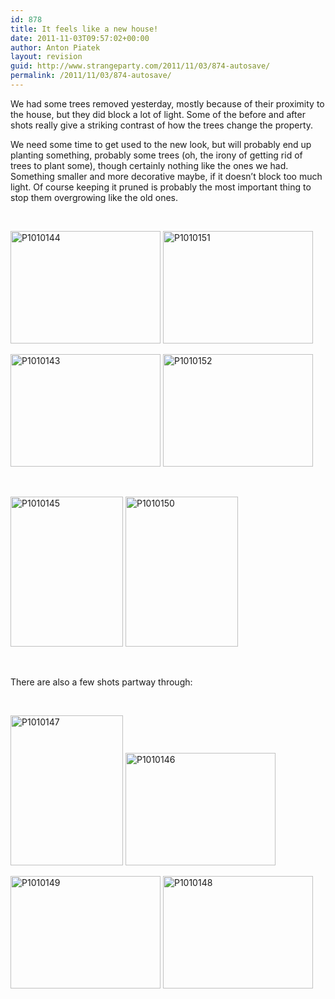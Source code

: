 ```yaml
---
id: 878
title: It feels like a new house!
date: 2011-11-03T09:57:02+00:00
author: Anton Piatek
layout: revision
guid: http://www.strangeparty.com/2011/11/03/874-autosave/
permalink: /2011/11/03/874-autosave/
---
```

We had some trees removed yesterday, mostly because of their proximity to the house, but they did block a lot of light. Some of the before and after shots really give a striking contrast of how the trees change the property.

We need some time to get used to the new look, but will probably end up planting something, probably some trees (oh, the irony of getting rid of trees to plant some), though certainly nothing like the ones we had. Something smaller and more decorative maybe, if it doesn&#8217;t block too much light. Of course keeping it pruned is probably the most important thing to stop them overgrowing like the old ones.

&nbsp;

[<img src="http://farm7.static.flickr.com/6233/6308790028_f9a14391ec_m.jpg" alt="P1010144" width="240" height="180" border="0" />](http://farm7.static.flickr.com/6233/6308790028_f9a14391ec_b.jpg "P1010144") [<img src="http://farm7.static.flickr.com/6219/6308791736_6554e52d79_m.jpg" alt="P1010151" width="240" height="180" border="0" />](http://farm7.static.flickr.com/6219/6308791736_6554e52d79_b.jpg "P1010151")

[<img src="http://farm7.static.flickr.com/6117/6308269365_584ccdd530_m.jpg" alt="P1010143" width="240" height="180" border="0" />](http://farm7.static.flickr.com/6117/6308269365_584ccdd530_b.jpg "P1010143") [<img src="http://farm7.static.flickr.com/6092/6308790184_ce1fe7559f_m.jpg" alt="P1010152" width="240" height="180" border="0" />](http://farm7.static.flickr.com/6092/6308790184_ce1fe7559f_b.jpg "P1010152")

&nbsp;

[<img src="http://farm7.static.flickr.com/6238/6308790844_e514eb985f_m.jpg" alt="P1010145" width="180" height="240" border="0" />](http://farm7.static.flickr.com/6238/6308790844_e514eb985f_b.jpg "P1010145") [<img src="http://farm7.static.flickr.com/6056/6308270291_32f88095cb_m.jpg" alt="P1010150" width="180" height="240" border="0" />](http://farm7.static.flickr.com/6056/6308270291_32f88095cb_b.jpg "P1010150")

&nbsp;

There are also a few shots partway through:

&nbsp;

[<img src="http://farm7.static.flickr.com/6236/6308791276_9c9c094f02_m.jpg" alt="P1010147" width="180" height="240" border="0" />](http://farm7.static.flickr.com/6236/6308791276_9c9c094f02_b.jpg "P1010147") [<img src="http://farm7.static.flickr.com/6056/6308791860_e2dfdbc08d_m.jpg" alt="P1010146" width="240" height="180" border="0" />](http://farm7.static.flickr.com/6056/6308791860_e2dfdbc08d_b.jpg "P1010146")

[<img src="http://farm7.static.flickr.com/6050/6308791052_d1926c8624_m.jpg" alt="P1010149" width="240" height="180" border="0" />](http://farm7.static.flickr.com/6050/6308791052_d1926c8624_b.jpg "P1010149") [<img src="http://farm7.static.flickr.com/6042/6308269197_8fbbfb17d9_m.jpg" alt="P1010148" width="240" height="180" border="0" />](http://farm7.static.flickr.com/6042/6308269197_8fbbfb17d9_b.jpg "P1010148")